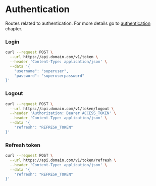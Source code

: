# Authentication

Routes related to authentication. For more details go to [authentication](../auth/index.md) chapter.

### Login

```bash
curl --request POST \
  --url https://api.domain.com/v1/token \
  --header 'Content-Type: application/json' \
  --data '{
	"username": "superuser",
	"password": "superuserpassword"
}'
```

### Logout

```bash
curl --request POST \
  --url https://api.domain.com/v1/token/logout \
  --header 'Authorization: Bearer ACCESS_TOKEN' \
  --header 'Content-Type: application/json' \
  --data '{
	"refresh": "REFRESH_TOKEN"
}'
```

### Refresh token

```bash
curl --request POST \
  --url https://api.domain.com/v1/token/refresh \
  --header 'Content-Type: application/json' \
  --data '{
	"refresh": "REFRESH_TOKEN"
}'
```